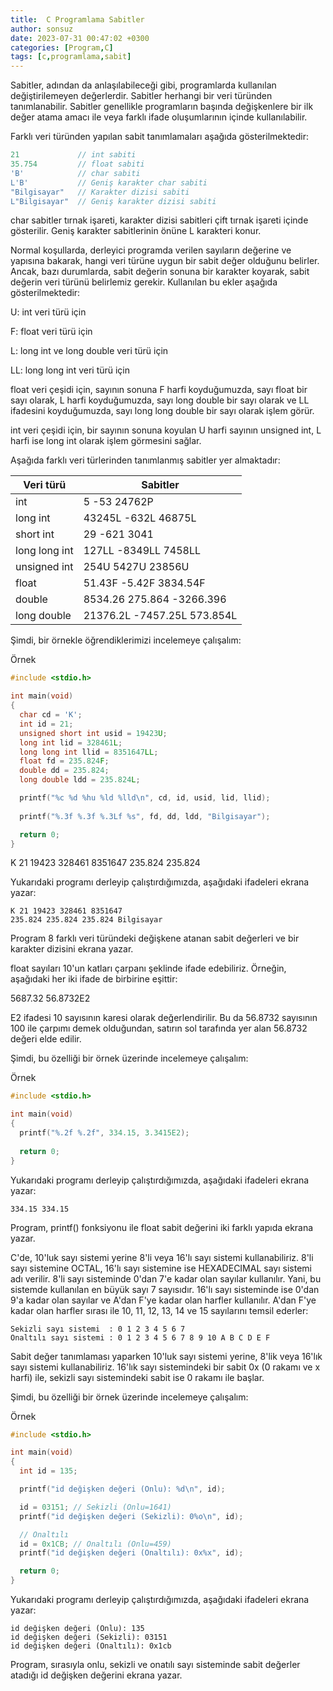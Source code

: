 ```yaml
---
title:  C Programlama Sabitler
author: sonsuz
date: 2023-07-31 00:47:02 +0300
categories: [Program,C]
tags: [c,programlama,sabit]
---
```


Sabitler, adından da anlaşılabileceği gibi, programlarda kullanılan değiştirilemeyen değerlerdir. Sabitler herhangi bir veri türünden tanımlanabilir. Sabitler genellikle programların başında değişkenlere bir ilk değer atama amacı ile veya farklı ifade oluşumlarının içinde kullanılabilir.

Farklı veri türünden yapılan sabit tanımlamaları aşağıda gösterilmektedir:

```c
21             // int sabiti
35.754         // float sabiti
'B'            // char sabiti
L'B'           // Geniş karakter char sabiti
"Bilgisayar"   // Karakter dizisi sabiti
L"Bilgisayar"  // Geniş karakter dizisi sabiti
```

char sabitler tırnak işareti, karakter dizisi sabitleri çift tırnak işareti içinde gösterilir. Geniş karakter sabitlerinin önüne L karakteri konur.

Normal koşullarda, derleyici programda verilen sayıların değerine ve yapısına bakarak, hangi veri türüne uygun bir sabit değer olduğunu belirler. Ancak, bazı durumlarda, sabit değerin sonuna bir karakter koyarak, sabit değerin veri türünü belirlemiz gerekir. Kullanılan bu ekler aşağıda gösterilmektedir:

U: int veri türü için

F: float veri türü için

L: long int ve long double veri türü için

LL: long long int veri türü için

float veri çeşidi için, sayının sonuna F harfi koyduğumuzda, sayı float bir sayı olarak, L harfi koyduğumuzda, sayı long double bir sayı olarak ve LL ifadesini koyduğumuzda, sayı long long double bir sayı olarak işlem görür.

int veri çeşidi için, bir sayının sonuna koyulan U harfi sayının unsigned int, L harfi ise long int olarak işlem görmesini sağlar.

Aşağıda farklı veri türlerinden tanımlanmış sabitler yer almaktadır:

| Veri türü | Sabitler |
| --- | --- |
| int | 5 -53 24762P |
| long int | 43245L -632L 46875L |
| short int | 29 -621 3041 |
| long long int | 127LL -8349LL 7458LL |
| unsigned int | 254U 5427U 23856U |
| float | 51.43F -5.42F 3834.54F |
| double | 8534.26 275.864 -3266.396 |
| long double | 21376.2L -7457.25L 573.854L |

Şimdi, bir örnekle öğrendiklerimizi incelemeye çalışalım:

Örnek

```c
#include <stdio.h>

int main(void)
{
  char cd = 'K';
  int id = 21;
  unsigned short int usid = 19423U;
  long int lid = 328461L;
  long long int llid = 8351647LL;
  float fd = 235.824F;
  double dd = 235.824;
  long double ldd = 235.824L;

  printf("%c %d %hu %ld %lld\n", cd, id, usid, lid, llid);
  
  printf("%.3f %.3f %.3Lf %s", fd, dd, ldd, "Bilgisayar");

  return 0;
}
```

K 21 19423 328461 8351647 235.824 235.824 

Yukarıdaki programı derleyip çalıştırdığımızda, aşağıdaki ifadeleri ekrana yazar:

```
K 21 19423 328461 8351647
235.824 235.824 235.824 Bilgisayar
```

Program 8 farklı veri türündeki değişkene atanan sabit değerleri ve bir karakter dizisini ekrana yazar.

float sayıları 10'un katları çarpanı şeklinde ifade edebiliriz. Örneğin, aşağıdaki her iki ifade de birbirine eşittir:

5687.32 56.8732E2

E2 ifadesi 10 sayısının karesi olarak değerlendirilir. Bu da 56.8732 sayısının 100 ile çarpımı demek olduğundan, satırın sol tarafında yer alan 56.8732 değeri elde edilir.

Şimdi, bu özelliği bir örnek üzerinde incelemeye çalışalım:

Örnek

```c
#include <stdio.h>

int main(void)
{
  printf("%.2f %.2f", 334.15, 3.3415E2);
  
  return 0;
}


```

Yukarıdaki programı derleyip çalıştırdığımızda, aşağıdaki ifadeleri ekrana yazar:

```
334.15 334.15
```

Program, printf() fonksiyonu ile float sabit değerini iki farklı yapıda ekrana yazar.

C'de, 10'luk sayı sistemi yerine 8'li veya 16'lı sayı sistemi kullanabiliriz. 8'li sayı sistemine OCTAL, 16'lı sayı sistemine ise HEXADECIMAL sayı sistemi adı verilir. 8'li sayı sisteminde 0'dan 7'e kadar olan sayılar kullanılır. Yani, bu sistemde kullanılan en büyük sayı 7 sayısıdır. 16'lı sayı sisteminde ise 0'dan 9'a kadar olan sayılar ve A'dan F'ye kadar olan harfler kullanılır. A'dan F'ye kadar olan harfler sırası ile 10, 11, 12, 13, 14 ve 15 sayılarını temsil ederler:

```
Sekizli sayı sistemi  : 0 1 2 3 4 5 6 7
Onaltılı sayı sistemi : 0 1 2 3 4 5 6 7 8 9 10 A B C D E F
```

Sabit değer tanımlaması yaparken 10'luk sayı sistemi yerine, 8'lik veya 16'lık sayı sistemi kullanabiliriz. 16'lık sayı sistemindeki bir sabit 0x (0 rakamı ve x harfi) ile, sekizli sayı sistemindeki sabit ise 0 rakamı ile başlar.

Şimdi, bu özelliği bir örnek üzerinde incelemeye çalışalım:

Örnek

```c
#include <stdio.h>

int main(void)
{
  int id = 135;

  printf("id değişken değeri (Onlu): %d\n", id);

  id = 03151; // Sekizli (Onlu=1641)
  printf("id değişken değeri (Sekizli): 0%o\n", id);

  // Onaltılı
  id = 0x1CB; // Onaltılı (Onlu=459)  
  printf("id değişken değeri (Onaltılı): 0x%x", id);

  return 0;
}
```

Yukarıdaki programı derleyip çalıştırdığımızda, aşağıdaki ifadeleri ekrana yazar:

```
id değişken değeri (Onlu): 135
id değişken değeri (Sekizli): 03151
id değişken değeri (Onaltılı): 0x1cb
```

Program, sırasıyla onlu, sekizli ve onatılı sayı sisteminde sabit değerler atadığı id değişken değerini ekrana yazar.
